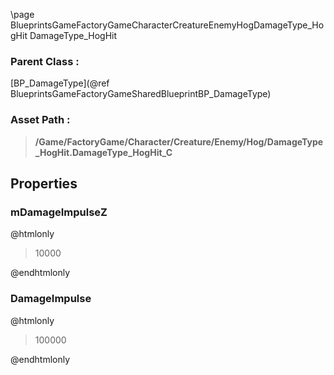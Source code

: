 \page BlueprintsGameFactoryGameCharacterCreatureEnemyHogDamageType_HogHit DamageType_HogHit
### Parent Class :
[BP_DamageType](@ref BlueprintsGameFactoryGameSharedBlueprintBP_DamageType)
### Asset Path :
<b><blockquote>/Game/FactoryGame/Character/Creature/Enemy/Hog/DamageType_HogHit.DamageType_HogHit_C</blockquote></b>
## Properties

### mDamageImpulseZ
@htmlonly
<blockquote>10000</blockquote>
@endhtmlonly

### DamageImpulse
@htmlonly
<blockquote>100000</blockquote>
@endhtmlonly

